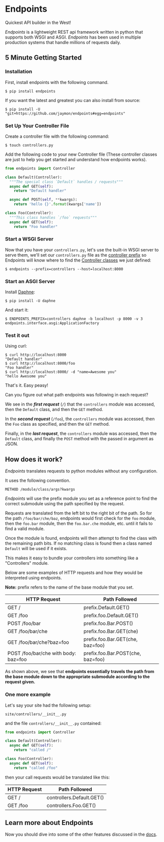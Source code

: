 # Endpoints

Quickest API builder in the West! 

_Endpoints_ is a lightweight REST api framework written in python that supports both WSGI and ASGI. _Endpoints_ has been used in multiple production systems that handle millions of requests daily.


## 5 Minute Getting Started

### Installation

First, install endpoints with the following command.

    $ pip install endpoints

If you want the latest and greatest you can also install from source:

    $ pip install -U "git+https://github.com/jaymon/endpoints#egg=endpoints"


### Set Up Your Controller File

Create a controller file with the following command:

    $ touch controllers.py

Add the following code to your new Controller file (These controller classes are just to help you get started and understand how endpoints works).

```python
from endpoints import Controller

class Default(Controller):
  """The special class `Default` handles / requests"""
  async def GET(self):
    return "Default handler"

  async def POST(self, **kwargs):
    return 'hello {}'.format(kwargs['name'])

class Foo(Controller):
  """This class handles `/foo` requests"""
  async def GET(self):
    return "Foo handler"
```


### Start a WSGI Server

Now that you have your `controllers.py`, let's use the built-in WSGI server to serve them, we'll set our `controllers.py` file as the [controller prefix](docs/PREFIXES.md) so Endpoints will know where to find the [Controller classes](docs/CONTROLLERS.md) we just defined:

    $ endpoints --prefix=controllers --host=localhost:8000


### Start an ASGI Server

Install [Daphne](https://github.com/django/daphne):

    $ pip install -U daphne

And start it:

    $ ENDPOINTS_PREFIX=controllers daphne -b localhost -p 8000 -v 3 endpoints.interface.asgi:ApplicationFactory

### Test it out

Using curl:

    $ curl http://localhost:8000
    "Default handler"
    $ curl http://localhost:8000/foo
    "Foo handler"
    $ curl http://localhost:8000/ -d "name=Awesome you"
    "hello Awesome you"

That's it. Easy peasy!

Can you figure out what path endpoints was following in each request?

We see in the ***first request*** (`/`) that the `controllers` module was accessed, then the `Default` class, and then the `GET` method.

In the ***second request*** (`/foo`), the `controllers` module was accessed, then the `Foo` class as specified, and then the `GET` method.

Finally, in the ***last request***, the `controllers` module was accessed, then the `Default` class, and finally the `POST` method with the passed in argument as JSON.


## How does it work?

*Endpoints* translates requests to python modules without any configuration.

It uses the following convention.

    METHOD /module/class/args?kwargs

_Endpoints_ will use the prefix module you set as a reference point to find the correct submodule using the path specified by the request.

Requests are translated from the left bit to the right bit of the path.
So for the path `/foo/bar/che/baz`, endpoints would first check for the `foo` module, then the `foo.bar` module, then the `foo.bar.che` module, etc. until it fails to find a valid module.

Once the module is found, endpoints will then attempt to find the class with the remaining path bits. If no matching class is found then a class named `Default` will be used if it exists.

This makes it easy to bundle your controllers into something like a "Controllers" module.

Below are some examples of HTTP requests and how they would be interpreted using endpoints.

**Note:** prefix refers to the name of the base module that you set.

|HTTP Request                           | Path Followed                     |
|---------------------------------------|---------------------------------- |
|GET /                                  | prefix.Default.GET()              |
|GET /foo                               | prefix.foo.Default.GET()          |
|POST /foo/bar                          | prefix.foo.Bar.POST()             |
|GET /foo/bar/che                       | prefix.foo.Bar.GET(che)           |
|GET /foo/bar/che?baz=foo               | prefix.foo.Bar.GET(che, baz=foo)  |
|POST /foo/bar/che with body: baz=foo   | prefix.foo.Bar.POST(che, baz=foo) |

As shown above, we see that **endpoints essentially travels the path from the base module down to the appropriate submodule according to the request given.**


### One more example

Let's say your site had the following setup:

    site/controllers/__init__.py

and the file `controllers/__init__.py` contained:

```python
from endpoints import Controller

class Default(Controller):
  async def GET(self):
    return "called /"

class Foo(Controller):
  async def GET(self):
    return "called /foo"
```

then your call requests would be translated like this:

|HTTP Request   | Path Followed             |
|-------------- | ------------------------- |
|GET /          | controllers.Default.GET() |
|GET /foo       | controllers.Foo.GET()     |


## Learn more about Endpoints

Now you should dive into some of the other features discussed in the [docs](https://github.com/jaymon/endpoints/tree/master/docs).

